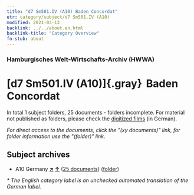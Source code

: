```yaml
---
title: "d7 Sm501.IV (A10) Baden Concordat"
etr: category/subject/d7 Sm501.IV (A10)
modified: 2021-03-13
backlink: ../../about.en.html
backlink-title: "Category Overview"
fn-stub: about
---
```


### Hamburgisches Welt-Wirtschafts-Archiv (HWWA)
# [d7 Sm501.IV (A10)]{.gray}&#8201; Baden Concordat&#160; 





In total 1 subject folders, 25 documents - folders incomplete.
For material not published as folders, please check the [digitized films](/film/h1_sh) (in German).

_For direct access to the documents, click the "(xy documents)" link, for folder information use the "(folder)" link._

## Subject archives


- A10 Germany [**&nearr;**](../../../geo/i/126128/about.en.html "Germany (all folders)") [**&uarr;**](../../../geo/about.en.html#A10 "Country category system") (<a href="https://pm20.zbw.eu/dfgview/sh/126128,144252" title="about: Germany : Baden Concordat" target="_blank">25 documents</a>) ([folder](http://purl.org/pressemappe20/folder/sh/126128,144252))


_* The English category label is an unchecked automated translation of the German label._

